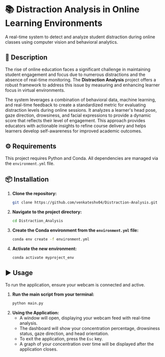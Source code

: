 # 📚 Distraction Analysis in Online Learning Environments

A real-time system to detect and analyze student distraction during online classes using computer vision and behavioral analytics.

## 📝 Description
The rise of online education faces a significant challenge in maintaining student engagement and focus due to numerous distractions and the absence of real-time monitoring. The **Distraction Analysis** project offers a robust framework to address this issue by measuring and enhancing learner focus in virtual environments.

The system leverages a combination of behavioral data, machine learning, and real-time feedback to create a standardized metric for evaluating distraction levels during online sessions. It analyzes a learner's head pose, gaze direction, drowsiness, and facial expressions to provide a dynamic score that reflects their level of engagement. This approach provides educators with actionable insights to refine course delivery and helps learners develop self-awareness for improved academic outcomes.

## ⚙️ Requirements
This project requires Python and Conda. All dependencies are managed via the `environment.yml` file.

## 📦 Installation
1.  **Clone the repository:**
    ```bash
    git clone https://github.com/venkateshv04/Distraction-Analysis.git
    ```
2.  **Navigate to the project directory:**
    ```bash
    cd Distraction_Analysis
    ```
3.  **Create the Conda environment from the `environment.yml` file:**
    ```bash
    conda env create -f environment.yml
    ```
4.  **Activate the new environment:**
    ```bash
    conda activate myproject_env
    ```

## ▶️ Usage
To run the application, ensure your webcam is connected and active.

1.  **Run the main script from your terminal:**
    ```bash
    python main.py
    ```
2.  **Using the Application:**
    -   A window will open, displaying your webcam feed with real-time analysis.
    -   The dashboard will show your concentration percentage, drowsiness status, gaze direction, and head orientation.
    -   To exit the application, press the `Esc` key.
    -   A graph of your concentration over time will be displayed after the application closes.
